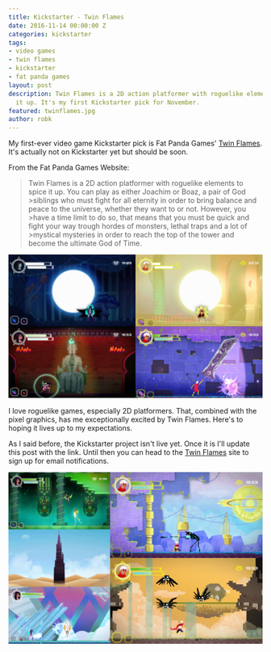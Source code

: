 ```yaml
---
title: Kickstarter - Twin Flames
date: 2016-11-14 00:00:00 Z
categories: kickstarter
tags:
- video games
- twin flames
- kickstarter
- fat panda games
layout: post
description: Twin Flames is a 2D action platformer with roguelike elements to spice
  it up. It's my first Kickstarter pick for November.
featured: twinflames.jpg
author: robk
---
```


My first-ever video game Kickstarter pick is Fat Panda Games' [Twin Flames](http://twinflamesgame.com). It's actually not on Kickstarter yet but should be soon.

From the Fat Panda Games Website:

>Twin Flames is a 2D action platformer with roguelike elements to spice it up. You can play as either Joachim or Boaz, a pair of God >siblings who must fight for all eternity in order to bring balance and peace to the universe, whether they want to or not. However, you >have a time limit to do so, that means that you must be quick and fight your way trough hordes of monsters, lethal traps and a lot of >mystical mysteries in order to reach the top of the tower and become the ultimate God of Time.

![Twin Flames Characters](/images/twinflames/characters.jpg)


I love roguelike games, especially 2D platformers. That, combined with the pixel graphics, has me exceptionally excited by Twin Flames. Here's to hoping it lives up to my expectations.

As I said before, the Kickstarter project isn't live yet. Once it is I'll update this post with the link. Until then you can head to the [Twin Flames](http://twinflamesgame.com) site to sign up for email notifications.

![Twin Flames Screens](/images/twinflames/screens.jpg)
